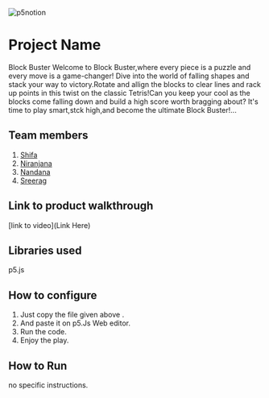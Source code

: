 

![p5notion](https://github.com/user-attachments/assets/51c7453c-b15a-4452-91fa-f42c1c9bf975)



# Project Name
Block Buster
Welcome to Block Buster,where every piece is a puzzle and every move is a game-changer!
Dive into the world of falling shapes and stack your way to victory.Rotate and allign the blocks to clear lines and rack up points in this twist on the classic Tetris!Can you keep your cool as the blocks come falling down and build a high score worth bragging about? It's time to play smart,stck high,and become the ultimate Block Buster!...
## Team members
1. [Shifa](https://github.com/ShifaShihab)
2. [Niranjana](https://github.com/Nir-anjanaa)
3. [Nandana](https://github.com/Nandanaaaah)
4. [Sreerag](https://github.com/9sreerag7)
## Link to product walkthrough
[link to video](Link Here)
## Libraries used
p5.js
## How to configure
1. Just copy the file given above .
2. And paste it on p5.Js Web editor.
3. Run the code.
4. Enjoy the play.
## How to Run
no specific instructions.

